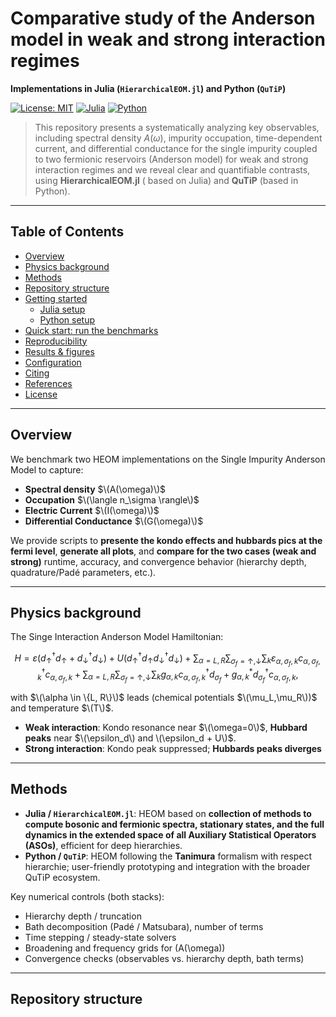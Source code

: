 # Comparative study of the Anderson model in weak and strong interaction regimes
**Implementations in Julia (`HierarchicalEOM.jl`) and Python (`QuTiP`)**

[![License: MIT](https://img.shields.io/badge/License-MIT-green.svg)](LICENSE)
[![Julia](https://img.shields.io/badge/Julia-1.10%2B-blue)]()
[![Python](https://img.shields.io/badge/Python-3.10%2B-blue)]()

> This repository presents a systematically analyzing key observables, including spectral density $A(\omega)$, impurity occupation, time-dependent current, and differential conductance for the single impurity coupled to two fermionic reservoirs (Anderson model) for weak and strong interaction regimes and we reveal clear and quantifiable contrasts, using **HierarchicalEOM.jl** ( based on Julia) and **QuTiP** (based in Python).

---

## Table of Contents
- [Overview](#overview)
- [Physics background](#physics-background)
- [Methods](#methods)
- [Repository structure](#repository-structure)
- [Getting started](#getting-started)
  - [Julia setup](#julia-setup)
  - [Python setup](#python-setup)
- [Quick start: run the benchmarks](#quick-start-run-the-benchmarks)
- [Reproducibility](#reproducibility)
- [Results & figures](#results--figures)
- [Configuration](#configuration)
- [Citing](#citing)
- [References](#references)
- [License](#license)

---

## Overview
We benchmark two HEOM implementations on the Single Impurity Anderson Model to capture:
- **Spectral density** $\(A(\omega)\)$
- **Occupation** $\(\langle n_\sigma \rangle\)$
- **Electric Current** $\(I(\omega)\)$
- **Differential Conductance** $\(G(\omega)\)$

We provide scripts to **presente the kondo effects and hubbards pics at the fermi level**, **generate all plots**, and **compare for the two cases (weak and strong)** runtime, accuracy, and convergence behavior (hierarchy depth, quadrature/Padé parameters, etc.).

---

## Physics background
The Singe Interaction Anderson Model Hamiltonian:

$$
H = \varepsilon \left( d_{\uparrow}^\dagger d_{\uparrow} + d_{\downarrow}^{\dagger}
d_{\downarrow} \right) + U \left( d_{\uparrow}^\dagger d_{\uparrow}
d_{\downarrow}^{\dagger} d_{\downarrow} \right) +
\sum_{\alpha = L, R} \sum_{\sigma_f = \uparrow, \downarrow} \sum_k
\varepsilon_{\alpha, \sigma_f, k} c_{\alpha, \sigma_f, k}^\dagger c_{\alpha, \sigma_f, k} +
\sum_{\alpha = L, R} \sum_{\sigma_f = \uparrow, \downarrow} \sum_k
g_{\alpha, k} c_{\alpha, \sigma_f, k}^\dagger d_{\sigma_f} + g_{\alpha, k}^*
d_{\sigma_f}^{\dagger} c_{\alpha, \sigma_f, k},
$$

with $\(\alpha \in \{L, R\}\)$ leads (chemical potentials $\(\mu_L,\mu_R\))$ and temperature $\(T\)$.
- **Weak interaction**: Kondo resonance near $\(\omega=0\)$, **Hubbard peaks** near $\(\epsilon_d\) and \(\epsilon_d + U\)$.
- **Strong interaction**: Kondo peak suppressed; **Hubbards peaks diverges**

---

## Methods
- **Julia / `HierarchicalEOM.jl`**: HEOM based on **collection of methods to compute bosonic
and fermionic spectra, stationary states, and the full dynamics in the extended space of all
Auxiliary Statistical Operators (ASOs)**, efficient for deep hierarchies.
- **Python / `QuTiP`**: HEOM following the **Tanimura** formalism with respect hierarchie; user-friendly prototyping and integration with the broader QuTiP ecosystem.

Key numerical controls (both stacks):
- Hierarchy depth / truncation
- Bath decomposition (Padé / Matsubara), number of terms
- Time stepping / steady-state solvers
- Broadening and frequency grids for \(A(\omega)\)
- Convergence checks (observables vs. hierarchy depth, bath terms)

---

## Repository structure

